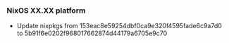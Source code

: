 
### NixOS XX.XX platform

- Update nixpkgs from 153eac8e59254dbf0ca9e320f4595fade6c9a7d0 to 5b91f6e0202f968017662874d44179a6705e9c70
